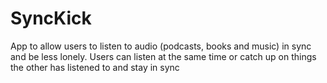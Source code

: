 # SyncKick
App to allow users to listen to audio (podcasts, books and music) in sync and be less lonely. Users can listen at the same time or catch up on things the other has listened to and stay in sync
